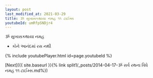 ```yaml
---
layout: post
last_modified_at: 2021-03-29
title: ૐ સુખાસકથાયા નમહ ૧૧ ટાઈમ્સ
youtubeId: umRfpSNDjr4
---
```

 
 
 ૐ સુખાસકથાયા નમહ  
 
 -  કોને આનંદમાં રસ નથી 
 
  
 
  
 
 
 
 
 
 


{% include youtubePlayer.html id=page.youtubeId %}
 
[Next]({{ site.baseurl }}{% link  split1/_posts/2014-04-17-ૐ સર્વ રથના વિધે નમહ ૧૧ ટાઈમ્સ.md%})
 
